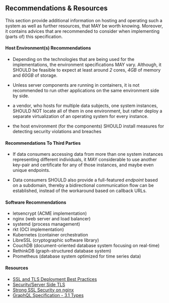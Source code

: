 ## Recommendations & Resources



This section provide additional information on hosting and operating such a system as well as 
further resources, that MAY be worth knowing. Moreover, it contains advices that are recommended to 
consider when implementing (parts of) this specification.



#### Host Environment(s) Recommendations

+   Depending on the technologies that are being used for the implementations, the environment 
    specifications MAY vary. Although, it SHOULD be feasible to expect at least around *2* cores, 
    *4GB* of memory and *60GB* of storage.

+   Unless server components are running in containers, it is not recommended to run other 
    applications on the same environment side by side.

+   a vendor, who hosts for multiple data subjects, one system instances, SHOULD NOT locate all of 
    them in one environment, but rather deploy a separate virtualization of an operating system for
    every instance.
    
+   the host environment (for the components) SHOULD install measures for detecting security 
    violations and breaches



#### Recommendations To Third Parties

+   If data consumers accessing data from more than one system instances representing different 
    individuals, it MAY considerable to use another key-pair and certificate for any of those 
    instances, and maybe even unique endpoints.
    
+   Data consumers SHOULD also provide a full-featured *endpoint* based on a subdomain, thereby a 
    bidirectional communication flow can be established, instead of the workaround based on callback 
    URLs.



#### Software Recommendations

+   letsencrypt (ACME implementation)
+   nginx (web server and load balancer)
+   systemd (process management)
+   rkt (OCI implementation)
+   Kubernetes (container orchestration
+   LibreSSL (cryptographic software library)
+   CouchDB (document-oriented database system focusing on real-time)
+   RethinkDB (graph-structured database system)
+   Prometheus (database system optimized for time series data)



#### Resources

+   [SSL and TLS Deployment Best Practices](https://github.com/ssllabs/research/wiki/SSL-and-TLS-Deployment-Best-Practices)
+   [Security/Server Side TLS](https://wiki.mozilla.org/Security/Server_Side_TLS)
+   [Strong SSL Security on nginx](https://raymii.org/s/tutorials/Strong_SSL_Security_On_nginx.html)
+   [GraphQL Specification - 3.1 Types](https://facebook.github.io/graphql/#sec-Types)
